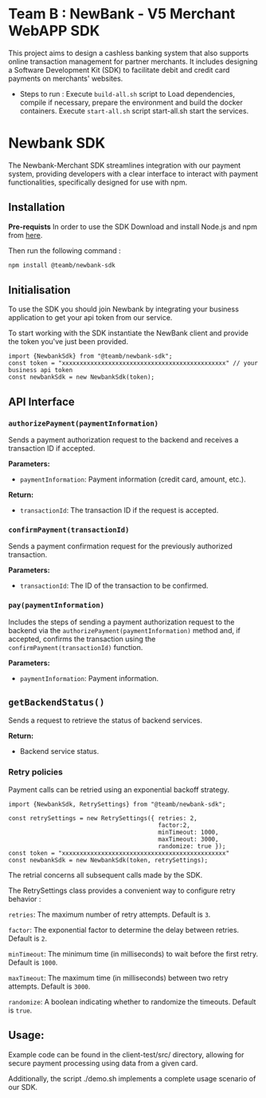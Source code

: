 # Team B : NewBank - V5 Merchant WebAPP SDK 

This project aims to design a cashless banking system that also supports online transaction management for partner merchants. It includes designing a Software Development Kit (SDK) to facilitate debit and credit card payments on merchants' websites.

* Steps to run :
Execute `build-all.sh` script to Load dependencies, compile if necessary, prepare the environment and build the docker containers.
Execute `start-all.sh` script start-all.sh start the services.

# Newbank SDK

The Newbank-Merchant SDK streamlines integration with our payment system, providing developers with a clear interface to interact with payment functionalities, specifically designed for use with npm.

## Installation

**Pre-requists** 
In order to use the SDK Download and install Node.js and npm from [here](https://nodejs.org/en/download/).

Then run the following command : 
```bash
npm install @teamb/newbank-sdk
```

## Initialisation

To use the SDK you should join Newbank by integrating your business application to get your api token from our service. 

To start working with the SDK instantiate the NewBank client and provide the token you've just been provided.

```JS
import {NewbankSdk} from "@teamb/newbank-sdk";
const token = "xxxxxxxxxxxxxxxxxxxxxxxxxxxxxxxxxxxxxxxxxxxxxx" // your business api token
const newbankSdk = new NewbankSdk(token);
```

## API Interface

### `authorizePayment(paymentInformation)`

Sends a payment authorization request to the backend and receives a transaction ID if accepted.

**Parameters:**
- `paymentInformation`: Payment information (credit card, amount, etc.).

**Return:**
- `transactionId`: The transaction ID if the request is accepted.

### `confirmPayment(transactionId)`

Sends a payment confirmation request for the previously authorized transaction.

**Parameters:**
- `transactionId`: The ID of the transaction to be confirmed.

### `pay(paymentInformation)`

Includes the steps of sending a payment authorization request to the backend via the `authorizePayment(paymentInformation)` method and, if accepted, confirms the transaction using the `confirmPayment(transactionId)` function.

**Parameters:**
- `paymentInformation`: Payment information.

## `getBackendStatus()`

Sends a request to retrieve the status of backend services.

**Return:**
- Backend service status.


### Retry policies

Payment calls can be retried using an exponential backoff strategy. 

```JS
import {NewbankSdk, RetrySettings} from "@teamb/newbank-sdk";

const retrySettings = new RetrySettings({ retries: 2,
                                          factor:2,
                                          minTimeout: 1000,
                                          maxTimeout: 3000,
                                          randomize: true });
const token = "xxxxxxxxxxxxxxxxxxxxxxxxxxxxxxxxxxxxxxxxxxxxxx" 
const newbankSdk = new NewbankSdk(token, retrySettings);
```
The retrial concerns all subsequent calls made by the SDK.

The RetrySettings class provides a convenient way to configure retry behavior :
   
   `retries`: The maximum number of retry attempts. Default is `3`.
   
   `factor`: The exponential factor to determine the delay between retries. Default is `2`.
   
   `minTimeout`: The minimum time (in milliseconds) to wait before the first retry. Default is `1000`.
   
   `maxTimeout`: The maximum time (in milliseconds) between two retry attempts. Default is `3000`.
   
   `randomize`: A boolean indicating whether to randomize the timeouts. Default is `true`.


## Usage:

Example code can be found in the client-test/src/ directory, allowing for secure payment processing using data from a given card.

Additionally, the script ./demo.sh implements a complete usage scenario of our SDK.





